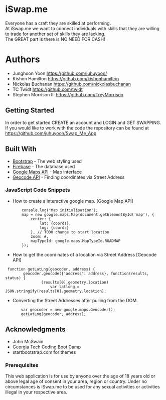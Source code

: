 # iSwap.me

Everyone has a craft they are skilled at performing.  
At iSwap.me we want to connect individuals with skills that they are willing to trade for another set of skills they are lacking.    
The GREAT part is there is NO NEED FOR CASH!

# Authors

* Junghoon Yoon https://github.com/juhuyoon/ 
* Kishon Hamilton https://github.com/kishonhamilton 
* Nickolas Buchanan https://github.com/nickolasbuchanan 
* TC Twidt https://github.com/twidt 
* Stephen Morrison III https://github.com/TreyMorrison 

## Getting Started

In order to get started CREATE an account and LOGIN and GET SWAPPING.   
If you would like to work with the code the repository can be found at https://github.com/juhuyoon/Swap_Me_App

## Built With

* [Bootstrap](https://getbootstrap.com/) - The web styling used
* [Firebase](https://firebase.google.com/) - The database used
* [Google Maps API](https://developers.google.com/maps/) - Map interface
* [Geocode API](https://developers.google.com/maps/documentation/geocoding/start) - Finding coordinates via Street Address

### JavaScript Code Snippets

* How to create a interactive google map. [Google Map API]  

    ```function initMap() {    
        console.log("Map initialisation");    
        map = new google.maps.Map(document.getElementById('map'), {    
            center: {    
                lat: {coords},    
                lng: {coords}    
            }, // TODO change to start location    
            zoom: #,    
            mapTypeId: google.maps.MapTypeId.ROADMAP    
        });  
    ``` 
* How to get the coordinates of a location via Street Address [Geocode API]  
```
 function getLatLng(geocoder, address) {  
        geocoder.geocode({'address': address}, function(results, status) {  
                (results[0].geometry.location)  
                    var latlong = JSON.stringify(results[0].geometry.location);  
```
*  Converting the Street Addresses after pulling from the DOM.  
 ``` function doGeocode(){  
        var geocoder = new google.maps.Geocoder();  
        getLatLng(geocoder, address);  
```





## Acknowledgments

* John McSwain
* Georgia Tech Coding Boot Camp
* startbootstrap.com for themes


### Prerequisites

This web application is for use by anyone over the age of 18 years old or above legal age of consent in your area, region or country. Under no circumstances is iSwap.me to be used for any sexual activities or activities illegal in your respective area.
